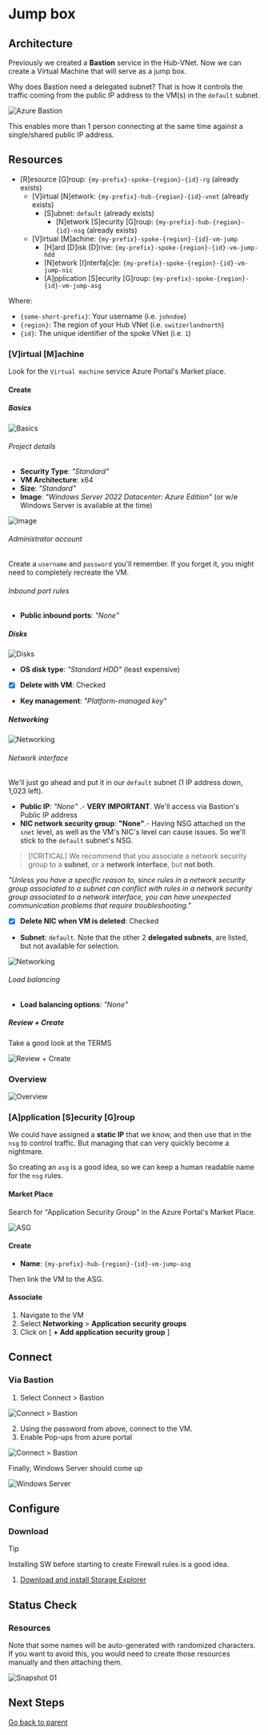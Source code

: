 # Jump box

## Architecture

Previously we created a **Bastion** service in the Hub-VNet. Now we can create a Virtual Machine that will serve as a jump box.

Why does Bastion need a delegated subnet? That is how it controls the traffic coming from the public IP address to the VM(s) in the `default` subnet.

![Azure Bastion](../../../../assets/img/azure/architectures/bas/subnets.png)

This enables more than 1 person connecting at the same time against a single/shared public IP address.

## Resources

- [R]esource [G]roup: `{my-prefix}-spoke-{region}-{id}-rg` (already exists)
  - [V]irtual [N]etwork: `{my-prefix}-hub-{region}-{id}-vnet` (already exists)
    - [S]ubnet: `default` (already exists)
      - [N]etwork [S]ecurity [G]roup: `{my-prefix}-hub-{region}-{id}-nsg` (already exists)
  - [V]irtual [M]achine: `{my-prefix}-spoke-{region}-{id}-vm-jump`
    - [H]ard [D]isk [D]rive: `{my-prefix}-spoke-{region}-{id}-vm-jump-hdd`
    - [N]etwork [I]nterfa[c]e: `{my-prefix}-spoke-{region}-{id}-vm-jump-nic`
    - [A]pplication [S]ecurity [G]roup: `{my-prefix}-spoke-{region}-{id}-vm-jump-asg`

Where:

- `{some-short-prefix}`: Your username (i.e. `johndoe`)
- `{region}`: The region of your Hub VNet (i.e. `switzerlandnorth`)
- `{id}`: The unique identifier of the spoke VNet (i.e. `1`)

### [V]irtual [M]achine

Look for the `Virtual machine` service Azure Portal's Market place.

#### Create

##### Basics

![Basics](../../../../assets/img/azure/solution/vnets/hub/vm/create/basics.png)

###### Project details

- **Security Type**: _"Standard"_
- **VM Architecture**: x64
- **Size**: _"Standard"_
- **Image**: _"Windows Server 2022 Datacenter: Azure Edition"_ (or w/e Windows Server is available at the time)

![Image](../../../../assets/img/azure/solution/vnets/hub/vm/create/image.png)

###### Administrator account

Create a `username` and `password` you'll remember. If you forget it, you might need to completely recreate the VM.

###### Inbound port rules

- **Public inbound ports**: _"None"_

##### Disks

![Disks](../../../../assets/img/azure/solution/vnets/hub/vm/create/disks.png)

- **OS disk type**: _"Standard HDD"_ (least expensive)
- [x] **Delete with VM**: Checked
- **Key management**: _"Platform-managed key"_

##### Networking

![Networking](../../../../assets/img/azure/solution/vnets/hub/vm/create/networking.png)

###### Network interface

We'll just go ahead and put it in our `default` subnet (1 IP address down, 1,023 left).

- **Public IP**: _"None"_ .- **VERY IMPORTANT**. We'll access via Bastion's Public IP address
- **NIC network security group**: **"None"**.- Having NSG attached on the `snet` level, as well as the VM's NIC's level can cause issues. So we'll stick to the `default` subnet's NSG.

> [!CRITICAL]
> We recommend that you associate a network security group to a **subnet**, or a **network interface**, but **not both**.

_"Unless you have a specific reason to, since rules in a network security group associated to a subnet can conflict with rules in a network security group associated to a network interface, you can have unexpected communication problems that require troubleshooting."_

- [x] **Delete NIC when VM is deleted**: Checked
- **Subnet**: `default`. Note that the other 2 **delegated subnets**, are listed, but not available for selection.

![Networking](../../../../assets/img/azure/solution/vnets/hub/vm/create/subnet.png)

###### Load balancing

- **Load balancing options**: _"None"_

##### Review + Create

Take a good look at the TERMS

![Review + Create](../../../../assets/img/azure/solution/vnets/hub/vm/create/review.png)

### Overview

![Overview](../../../../assets/img/azure/solution/vnets/hub/vm/overview.png)

### [A]pplication [S]ecurity [G]roup

We could have assigned a **static IP** that we know, and then use that in the `nsg` to control traffic. But managing that can very quickly become a nightmare.

So creating an `asg` is a good idea, so we can keep a human readable name for the `nsg` rules.

#### Market Place

Search for "Application Security Group" in the Azure Portal's Market Place.

![ASG](../../../../assets/img/azure/market/asg/logo.png)

#### Create

- **Name**: `{my-prefix}-hub-{region}-{id}-vm-jump-asg`

Then link the VM to the ASG.

#### Associate

1. Navigate to the VM
1. Select **Networking** > **Application security groups**
1. Click on [ **+ Add application security group** ]

## Connect

### Via Bastion

1. Select Connect > Bastion

![Connect > Bastion](../../../../assets/img/azure/solution/vnets/hub/vm/connect/bastion.png)

2. Using the password from above, connect to the VM.
3. Enable Pop-ups from azure portal

![Connect > Bastion](../../../../assets/img/azure/solution/vnets/hub/vm/connect/pop-up.png)

Finally, Windows Server should come up

![Windows Server](../../../../assets/img/azure/solution/vnets/hub/vm/inside/01.png)

## Configure

### Download

> [!TIP]
> Installing SW before starting to create Firewall rules is a good idea.

1. [Download and install Storage Explorer](./storage_explorer.md)

## Status Check

### Resources

Note that some names will be auto-generated with randomized characters.
If you want to avoid this, you would need to create those resources manually and then attaching them.

![Snapshot 01](../../../../assets/img/azure/solution/vnets/hub/snapshots/01.png)

## Next Steps

[Go back to parent](../README.md)
